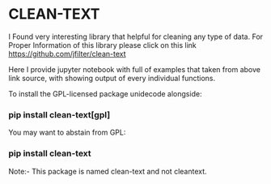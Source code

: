 # CLEAN-TEXT
I Found very interesting library that helpful for cleaning any type of data.
For Proper Information of this library please click on this link https://github.com/jfilter/clean-text

Here I provide jupyter notebook with full of examples that taken from above link source, with showing output of every individual functions.


To install the GPL-licensed package unidecode alongside:
### pip install clean-text[gpl]

You may want to abstain from GPL:
### pip install clean-text

Note:- This package is named clean-text and not cleantext.
